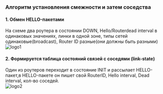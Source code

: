 [logo1]: https://github.com/dbudakov/22.route/blob/master/image/OSPF_steps/1.png
[logo2]: https://github.com/dbudakov/22.route/blob/master/image/OSPF_steps/2.png
[logo3]: https://github.com/dbudakov/22.route/blob/master/image/OSPF_steps/3.png
[logo4]: https://github.com/dbudakov/22.route/blob/master/image/OSPF_steps/4.png
[logo5]: https://github.com/dbudakov/22.route/blob/master/image/OSPF_steps/5.png
[logo6]: https://github.com/dbudakov/22.route/blob/master/image/OSPF_steps/6.png
[logo7]: https://github.com/dbudakov/22.route/blob/master/image/OSPF_steps/7.png
[logo8]: https://github.com/dbudakov/22.route/blob/master/image/OSPF_steps/8.png


### Алгоритм установления смежности и затем соседства   
#### 1. Обмен HELLO-пакетами   
   На схеме два роутера в состоянии DOWN, Hello/Routerdead interval в одинаковых значениях, линки в одной зоне, типы сетей одинаковые(broadcast), Router ID разные(они должны быть разными)   
![logo1]  

#### 2. Формируется таблица состояний связей с соседями (link-state)   
   Один из роутеров переходит в состояние INIT и рассылает HELLO-пакет,в HELLO-пакете он пишет свой RouterID, Hello interval, Dead interval, кол-во соседей.  
![logo2]

